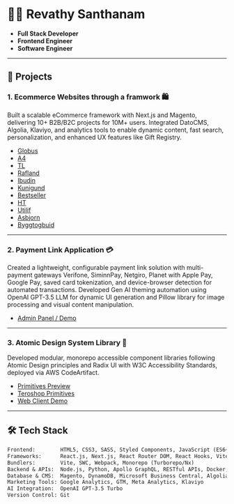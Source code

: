 # 👩‍💻 Revathy Santhanam  

- **Full Stack Developer**  
- **Frontend Engineer**  
- **Software Engineer**

---

## 🚀 Projects

### 1. Ecommerce Websites through a framwork 🛍️ 
Built a scalable eCommerce framework with Next.js and Magento, delivering 10+ B2B/B2C projects for 10M+ users. Integrated DatoCMS, Algolia, Klaviyo, and analytics tools to enable dynamic content, fast search, personalization, and enhanced UX features like Gift Registry.

- [Globus](https://globus.is/)
- [A4](https://a4.is/)
- [TL](https://tl.is/)
- [Rafland](https://rafland.is/)
- [Ibudin](https://ibudin.is/)
- [Kunigund](https://kunigund.is/)
- [Bestseller](https://bestseller.is/)
- [HT](https://ht.is/)
- [Utilif](https://utilif.is/)
- [Asbjorn](https://asbjorn.is/)
- [Byggtogbuid](https://byggtogbuid.is/)

---

### 2. Payment Link Application 💳 
Created a lightweight, configurable payment link solution with multi-payment gateways Verifone, SiminnPay, Netgiro, Planet with Apple Pay, Google Pay, saved card tokenization, and device-browser detection for automated transactions.
Developed Gen AI theming automation using OpenAI GPT-3.5 LLM for dynamic UI generation and Pillow library for image processing and visual content manipulation.

- [Admin Panel / Demo](https://dev.clink.is/admin/theme)

---

### 3. Atomic Design System Library 🧩 
Developed modular, monorepo accessible component libraries following Atomic Design principles and Radix UI with W3C Accessibility Standards, deployed via AWS CodeArtifact.

- [Primitives Preview](https://primitives-preview.labs.roanuz.com/)
- [Teroshop Primitives](https://ts-primitives.tero.roanuz.com/)
- [Web Client Demo](https://ts-demo.tero.roanuz.com/product/e4bee85b-8586-ef11-ac23-000d3adddf54)

---

## 🛠️ Tech Stack

```txt
Frontend:        HTML5, CSS3, SASS, Styled Components, JavaScript (ES6+), TypeScript  
Frameworks:      React.js, Next.js, React Router DOM, React Hooks, Vite  
Bundlers:        Vite, SWC, Webpack, Monorepo (Turborepo/Nx)  
Backend & APIs:  Node.js, Python, Apollo GraphQL, RESTful APIs, Docker, AWS CodeArtifact  
Database & CMS:  Magento, DynamoDB, Microsoft Business Central, Algolia, DatoCMS  
Marketing Tools: Google Analytics, GTM, Meta Analytics, Klaviyo  
AI Integration:  OpenAI GPT-3.5 Turbo  
Version Control: Git
```

